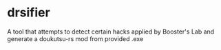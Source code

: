 # drsifier
A tool that attempts to detect certain hacks applied by Booster's Lab and generate a doukutsu-rs mod from provided .exe
